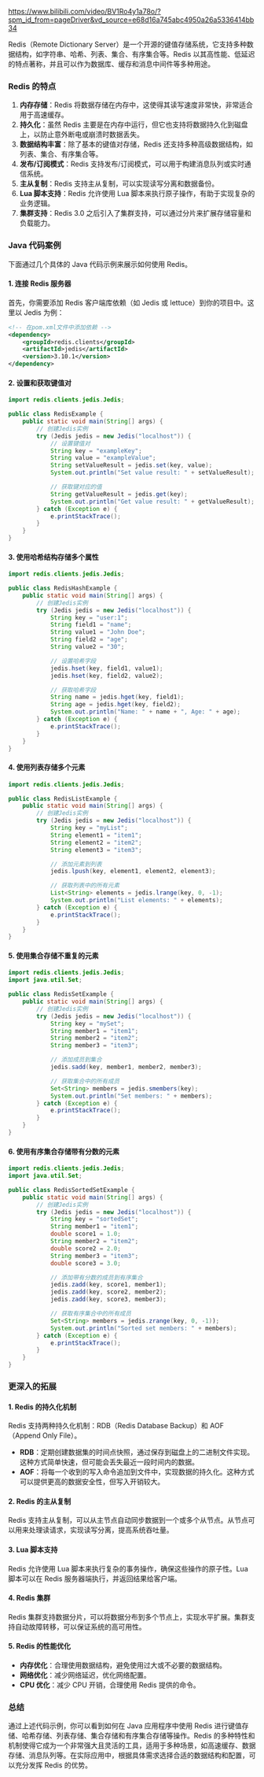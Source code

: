 https://www.bilibili.com/video/BV1Ro4y1a78o/?spm_id_from=pageDriver&vd_source=e68d16a745abc4950a26a5336414bb34

Redis（Remote Dictionary Server）是一个开源的键值存储系统，它支持多种数据结构，如字符串、哈希、列表、集合、有序集合等。Redis 以其高性能、低延迟的特点著称，并且可以作为数据库、缓存和消息中间件等多种用途。

### Redis 的特点

1. **内存存储**：Redis 将数据存储在内存中，这使得其读写速度非常快，非常适合用于高速缓存。
2. **持久化**：虽然 Redis 主要是在内存中运行，但它也支持将数据持久化到磁盘上，以防止意外断电或崩溃时数据丢失。
3. **数据结构丰富**：除了基本的键值对存储，Redis 还支持多种高级数据结构，如列表、集合、有序集合等。
4. **发布/订阅模式**：Redis 支持发布/订阅模式，可以用于构建消息队列或实时通信系统。
5. **主从复制**：Redis 支持主从复制，可以实现读写分离和数据备份。
6. **Lua 脚本支持**：Redis 允许使用 Lua 脚本来执行原子操作，有助于实现复杂的业务逻辑。
7. **集群支持**：Redis 3.0 之后引入了集群支持，可以通过分片来扩展存储容量和负载能力。

### Java 代码案例

下面通过几个具体的 Java 代码示例来展示如何使用 Redis。

#### 1. 连接 Redis 服务器

首先，你需要添加 Redis 客户端库依赖（如 Jedis 或 lettuce）到你的项目中。这里以 Jedis 为例：

```xml
<!-- 在pom.xml文件中添加依赖 -->
<dependency>
    <groupId>redis.clients</groupId>
    <artifactId>jedis</artifactId>
    <version>3.10.1</version>
</dependency>
```

#### 2. 设置和获取键值对

```java
import redis.clients.jedis.Jedis;

public class RedisExample {
    public static void main(String[] args) {
        // 创建Jedis实例
        try (Jedis jedis = new Jedis("localhost")) {
            // 设置键值对
            String key = "exampleKey";
            String value = "exampleValue";
            String setValueResult = jedis.set(key, value);
            System.out.println("Set value result: " + setValueResult);

            // 获取键对应的值
            String getValueResult = jedis.get(key);
            System.out.println("Get value result: " + getValueResult);
        } catch (Exception e) {
            e.printStackTrace();
        }
    }
}
```

#### 3. 使用哈希结构存储多个属性

```java
import redis.clients.jedis.Jedis;

public class RedisHashExample {
    public static void main(String[] args) {
        // 创建Jedis实例
        try (Jedis jedis = new Jedis("localhost")) {
            String key = "user:1";
            String field1 = "name";
            String value1 = "John Doe";
            String field2 = "age";
            String value2 = "30";

            // 设置哈希字段
            jedis.hset(key, field1, value1);
            jedis.hset(key, field2, value2);

            // 获取哈希字段
            String name = jedis.hget(key, field1);
            String age = jedis.hget(key, field2);
            System.out.println("Name: " + name + ", Age: " + age);
        } catch (Exception e) {
            e.printStackTrace();
        }
    }
}
```

#### 4. 使用列表存储多个元素

```java
import redis.clients.jedis.Jedis;

public class RedisListExample {
    public static void main(String[] args) {
        // 创建Jedis实例
        try (Jedis jedis = new Jedis("localhost")) {
            String key = "myList";
            String element1 = "item1";
            String element2 = "item2";
            String element3 = "item3";

            // 添加元素到列表
            jedis.lpush(key, element1, element2, element3);

            // 获取列表中的所有元素
            List<String> elements = jedis.lrange(key, 0, -1);
            System.out.println("List elements: " + elements);
        } catch (Exception e) {
            e.printStackTrace();
        }
    }
}
```

#### 5. 使用集合存储不重复的元素

```java
import redis.clients.jedis.Jedis;
import java.util.Set;

public class RedisSetExample {
    public static void main(String[] args) {
        // 创建Jedis实例
        try (Jedis jedis = new Jedis("localhost")) {
            String key = "mySet";
            String member1 = "item1";
            String member2 = "item2";
            String member3 = "item3";

            // 添加成员到集合
            jedis.sadd(key, member1, member2, member3);

            // 获取集合中的所有成员
            Set<String> members = jedis.smembers(key);
            System.out.println("Set members: " + members);
        } catch (Exception e) {
            e.printStackTrace();
        }
    }
}
```

#### 6. 使用有序集合存储带有分数的元素

```java
import redis.clients.jedis.Jedis;
import java.util.Set;

public class RedisSortedSetExample {
    public static void main(String[] args) {
        // 创建Jedis实例
        try (Jedis jedis = new Jedis("localhost")) {
            String key = "sortedSet";
            String member1 = "item1";
            double score1 = 1.0;
            String member2 = "item2";
            double score2 = 2.0;
            String member3 = "item3";
            double score3 = 3.0;

            // 添加带有分数的成员到有序集合
            jedis.zadd(key, score1, member1);
            jedis.zadd(key, score2, member2);
            jedis.zadd(key, score3, member3);

            // 获取有序集合中的所有成员
            Set<String> members = jedis.zrange(key, 0, -1));
            System.out.println("Sorted set members: " + members);
        } catch (Exception e) {
            e.printStackTrace();
        }
    }
}
```

### 更深入的拓展

#### 1. Redis 的持久化机制

Redis 支持两种持久化机制：RDB（Redis Database Backup）和 AOF（Append Only File）。

- **RDB**：定期创建数据集的时间点快照，通过保存到磁盘上的二进制文件实现。这种方式简单快速，但可能会丢失最近一段时间内的数据。
- **AOF**：将每一个收到的写入命令追加到文件中，实现数据的持久化。这种方式可以提供更高的数据安全性，但写入开销较大。

#### 2. Redis 的主从复制

Redis 支持主从复制，可以从主节点自动同步数据到一个或多个从节点。从节点可以用来处理读请求，实现读写分离，提高系统吞吐量。

#### 3. Lua 脚本支持

Redis 允许使用 Lua 脚本来执行复杂的事务操作，确保这些操作的原子性。Lua 脚本可以在 Redis 服务器端执行，并返回结果给客户端。

#### 4. Redis 集群

Redis 集群支持数据分片，可以将数据分布到多个节点上，实现水平扩展。集群支持自动故障转移，可以保证系统的高可用性。

#### 5. Redis 的性能优化

- **内存优化**：合理使用数据结构，避免使用过大或不必要的数据结构。
- **网络优化**：减少网络延迟，优化网络配置。
- **CPU 优化**：减少 CPU 开销，合理使用 Redis 提供的命令。

### 总结

通过上述代码示例，你可以看到如何在 Java 应用程序中使用 Redis 进行键值存储、哈希存储、列表存储、集合存储和有序集合存储等操作。Redis 的多种特性和机制使得它成为一个非常强大且灵活的工具，适用于多种场景，如高速缓存、数据存储、消息队列等。在实际应用中，根据具体需求选择合适的数据结构和配置，可以充分发挥 Redis 的优势。
